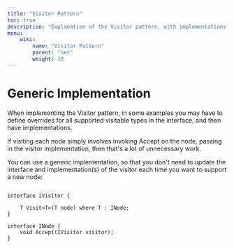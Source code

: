 ```yaml
---
title: "Visitor Pattern"
toc: true
description: "Explanation of the Visitor pattern, with implementations in C#"
menu:
    wiki:
        name: "Visitor Pattern"
        parent: "net"
        weight: 30
---
```


# Generic Implementation

When implementing the Visitor pattern, in some examples you may have to define overrides for all supported visitable types in the interface, and then have implementations.

If visiting each node simply involves invoking Accept on the node, passing in the visitor implementation, then that's a lot of unnecessary work.

You can use a generic implementation, so that you don't need to update the interface and implementation(s) of the visitor each time you want to support a new node:

```

interface IVisitor {

    T Visit<T>(T node) where T : INode;
}

interface INode {
    void Accept(IVisitor visitor);
}

```
